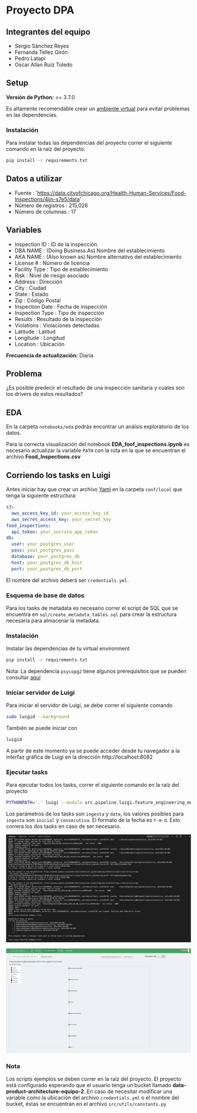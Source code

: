 # Proyecto DPA

## Integrantes del equipo

* Sergio Sánchez Reyes
* Fernanda Tellez Girón
* Pedro Latapi
* Oscar Allan Ruiz Toledo

## Setup

**Versión de Python:** >= 3.7.0

Es altamente recomendable crear un [ambiente virtual](https://docs.python.org/3/library/venv.html) para evitar problemas en las dependencias. 

### Instalación

Para instalar todas las dependencias del proyecto correr el siguiente comando en la raíz del proyecto:

```bash
pip install -r requirements.txt
```

## Datos a utilizar

* Fuente : 'https://data.cityofchicago.org/Health-Human-Services/Food-Inspections/4ijn-s7e5/data'
* Número de registros : 215,026
* Número de columnas : 17

## Variables

* Inspection ID : ID de la inspección.
* DBA NAME : (Doing Business As) Nombre del establecimiento
* AKA NAME : (Also known as) Nombre alternativo del establecimiento
* License # : Número de licencia 
* Facility Type : Tipo de establecimiento
* Risk : Nivel de riesgo asociado
* Address : Dirección
* City : Ciudad
* State : Estado
* Zip : Código Postal
* Inspection Date : Fecha de inspección
* Inspection Type : Tipo de inspección
* Results : Resultado de la inspección
* Violations : Violaciones detectadas
* Latitude : Latitud 
* Longitude : Longitud
* Location : Ubicación

**Frecuencia de actualización:** Diaria

## Problema 

¿Es posible predecir el resultado de una inspección sanitaria y cuales son los drivers de estos resultados?


## EDA

En la carpeta `notebooks/eda` podrás encontrar un análsis exploratorio de los datos.

Para la correcta visualización del notebook **EDA_foof_inspections.ipynb** es necesario actualizar
la variable `PATH` con la ruta en la que se encuentran el archivo **Food_Inspections.csv**


## Corriendo los tasks en Luigi

Antes iniciar hay que crear un archivo [Yaml](https://yaml.org/) en la carpeta `conf/local` que tenga la siguiente estructura:

```yaml
s3:
  aws_access_key_id: your_access_key_id
  aws_secret_access_key: your_secret_key
food_inspections:
  api_token: your_socrata_app_token
db:
  user: your_postgres_user
  pass: yout_postgres_pass
  database: your_postgres_db
  host: your_postgres_db_host
  port: your_postgres_db_port
```

El nombre del archivo deberá ser `credentials.yml`.

### Esquema de base de datos

Para los tasks de metadata es necesario correr el script de SQL que se encuentra en `sql/create_metadata_tables.sql` para crear la estructura necesaria para almacenar la metadata.

### Instalación

Instalar las dependencias de tu virtual environment

```bash
pip install -r requirements.txt
```

Nota: La dependencia `psycopg2` tiene algunos prerequisitos que se pueden consultar [aquí](https://www.psycopg.org/docs/install.html#installation)

### Iniciar servidor de Luigi

Para iniciar el servidor de Luigi, se debe correr el siguiente comando

```bash
sudo luigid --background
```

También se puede iniciar con

```bash
luigid
```

A partir de este momento ya se puede acceder desde tu navegador a la interfaz gráfica de Luigi en la dirección http://localhost:8082

### Ejecutar tasks

Para ejecutar todos los tasks, correr el siguiente comando en la raíz del proyecto

```bash
PYTHONPATH='.' luigi --module src.pipeline.luigi.feature_engineering_metadata FeatureEngineeringMetadata --ingesta consecutiva --date "2021-04-08"
```

Los parámetros de los tasks son `ingesta` y `date`, los valores posibles para `ingesta` son `inicial` y `consecutiva`. El formato de la fecha es `Y-m-d`. Esto correra los dos tasks en caso de ser necesario.

![](images/luigi_fe.png)

![](images/luigi_dag_fe_metadata.png)

### Nota

Los scripts ejemplos se deben correr en la raíz del proyecto. El proyecto está configurado esperando que el usuario tenga un bucket llamado **data-product-architecture-equipo-2**. En caso de necesitar modificar una variable como la ubicación del archivo `credentials.yml` o el nombre del bucket, éstas se encuentran en el archivo `src/utils/constants.py`
